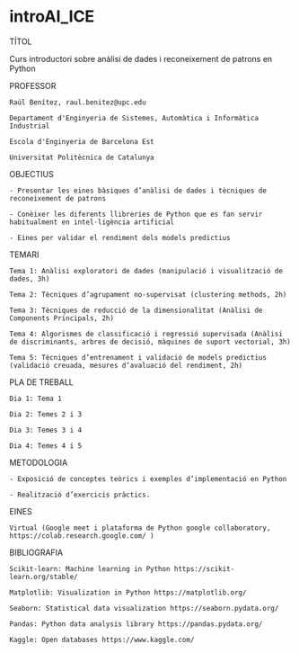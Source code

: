 # introAI_ICE

TÍTOL

  Curs introductori sobre anàlisi de dades i reconeixement de patrons en Python

PROFESSOR

	Raúl Benítez, raul.benitez@upc.edu

	Departament d'Enginyeria de Sistemes, Automàtica i Informàtica Industrial

	Escola d'Enginyeria de Barcelona Est

	Universitat Politècnica de Catalunya 

OBJECTIUS

	- Presentar les eines bàsiques d’anàlisi de dades i tècniques de reconeixement de patrons
	
	- Conèixer les diferents llibreries de Python que es fan servir habitualment en intel·ligència artificial
	
	- Eines per validar el rendiment dels models predictius


TEMARI

	Tema 1: Anàlisi exploratori de dades (manipulació i visualització de dades, 3h)

	Tema 2: Tècniques d’agrupament no-supervisat (clustering methods, 2h)

	Tema 3: Tècniques de reducció de la dimensionalitat (Anàlisi de Components Principals, 2h)

	Tema 4: Algorismes de classificació i regressió supervisada (Anàlisi de discriminants, arbres de decisió, màquines de suport vectorial, 3h)

	Tema 5: Tècniques d’entrenament i validació de models predictius (validació creuada, mesures d’avaluació del rendiment, 2h)

PLA DE TREBALL

	Dia 1: Tema 1
	
	Dia 2: Temes 2 i 3
	
	Dia 3: Temes 3 i 4
	
	Dia 4: Temes 4 i 5

METODOLOGIA

	- Exposició de conceptes teòrics i exemples d’implementació en Python
	
	- Realització d’exercicis pràctics.

EINES 

	Virtual (Google meet i plataforma de Python google collaboratory, https://colab.research.google.com/ )

BIBLIOGRAFIA

	Scikit-learn: Machine learning in Python https://scikit-learn.org/stable/
	
	Matplotlib: Visualization in Python https://matplotlib.org/
	
	Seaborn: Statistical data visualization https://seaborn.pydata.org/
	
	Pandas: Python data analysis library https://pandas.pydata.org/
	
	Kaggle: Open databases https://www.kaggle.com/

